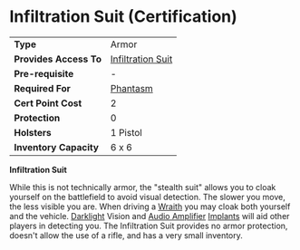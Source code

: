 # Infiltration Suit (Certification)

|                        |                                                    |
| ---------------------- | -------------------------------------------------- |
| **Type**               | Armor                                              |
| **Provides Access To** | [Infiltration Suit](../armor/Infiltration_Suit.md) |
| **Pre-requisite**      | \-                                                 |
| **Required For**       | [Phantasm](<Phantasm_(Certification).md>)          |
| **Cert Point Cost**    | 2                                                  |
| **Protection**         | 0                                                  |
| **Holsters**           | 1 Pistol                                           |
| **Inventory Capacity** | 6 x 6                                              |

**Infiltration Suit**

While this is not technically armor, the "stealth suit" allows you to cloak
yourself on the battlefield to avoid visual detection. The slower you move, the
less visible you are. When driving a [Wraith](../vehicles/Wraith.md) you may
cloak both yourself and the vehicle. [Darklight](../implants/Darklight_Vision.md)
Vision and [Audio Amplifier](../implants/Audio_Amplifier.md)
[Implants](../implants/index.md) will aid other players in detecting you. The
Infiltration Suit provides no armor protection, doesn't allow the use of a
rifle, and has a very small inventory.

